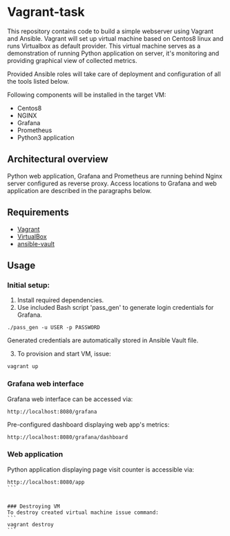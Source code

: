 # Vagrant-task

This repository contains code to build a simple webserver using Vagrant and Ansible. Vagrant will set up virtual machine based on Centos8 linux and runs Virtualbox as default provider. This virtual machine serves as a demonstration of running Python application on server, it's monitoring and providing graphical view of collected metrics.

Provided Ansible roles will take care of deployment and configuration of all the tools listed below.

Following components will be installed in the target VM:

* Centos8
* NGINX
* Grafana
* Prometheus
* Python3 application


## Architectural overview

Python web application, Grafana and Prometheus are running behind Nginx server configured as reverse proxy. Access locations to Grafana and web application are described in the paragraphs below.

## Requirements

- [Vagrant](https://www.vagrantup.com)
- [VirtualBox](https://www.virtualbox.org)
- [ansible-vault](https://docs.ansible.com/ansible/latest/cli/ansible-vault.html)

## Usage

### Initial setup:
1. Install required dependencies.
2. Use included Bash script 'pass_gen' to generate login credentials for Grafana.
```
./pass_gen -u USER -p PASSWORD
```
Generated credentials are automatically stored in Ansible Vault file.


3. To provision and start VM, issue:
```
vagrant up
```

### Grafana web interface
Grafana web interface can be accessed via: 
```
http://localhost:8080/grafana

```

Pre-configured dashboard displaying web app's metrics:
```
http://localhost:8080/grafana/dashboard

```

### Web application
Python application displaying page visit counter is accessible via:
````
http://localhost:8080/app
```


### Destroying VM
To destroy created virtual machine issue command:
```
vagrant destroy
```
